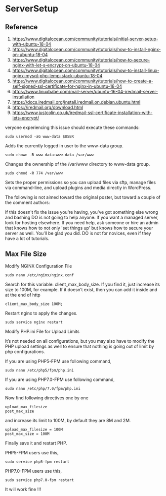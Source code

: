 # ServerSetup

## Reference

1. https://www.digitalocean.com/community/tutorials/initial-server-setup-with-ubuntu-18-04
2. https://www.digitalocean.com/community/tutorials/how-to-install-nginx-on-ubuntu-18-04
3. https://www.digitalocean.com/community/tutorials/how-to-secure-nginx-with-let-s-encrypt-on-ubuntu-18-04
4. https://www.digitalocean.com/community/tutorials/how-to-install-linux-nginx-mysql-php-lemp-stack-ubuntu-18-04
5. https://www.digitalocean.com/community/tutorials/how-to-create-a-self-signed-ssl-certificate-for-nginx-in-ubuntu-18-04
6. https://www.linuxbabe.com/mail-server/ubuntu-16-04-iredmail-server-installation
7. https://docs.iredmail.org/install.iredmail.on.debian.ubuntu.html
8. https://iredmail.org/download.html
9. https://www.justcolin.co.uk/iredmail-ssl-certificate-installation-with-lets-encrypt/


veryone experiencing this issue should execute these commands:
```
sudo usermod -aG www-data $USER
```
Adds the currently logged in user to the www-data group.
```
sudo chown -R www-data:www-data /var/www
```
Changes the ownership of the /var/www directory to www-data group.
```
sudo chmod -R 774 /var/www
```
Sets the proper permissions so you can upload files via sftp, manage files via command-line, and upload plugins and media directly in WordPress.

The following is not aimed toward the original poster, but toward a couple of the comment authors:

If this doesn't fix the issue you're having, you've got something else wrong and bashing DO is not going to help anyone. If you want a managed server, look for hosting elsewhere. If you need help, ask someone or hire an admin that knows how to not only 'set things up' but knows how to secure your server as well. You'll be glad you did. DO is not for novices, even if they have a lot of tutorials.

## Max File Size

Modify NGINX Configuration File
```
sudo nano /etc/nginx/nginx.conf
```
Search for this variable: client_max_body_size. If you find it, just increase its size to 100M, for example. If it doesn’t exist, then you can add it inside and at the end of http
```
client_max_body_size 100M;
```
Restart nginx to apply the changes.
```
sudo service nginx restart
```
Modify PHP.ini File for Upload Limits

It’s not needed on all configurations, but you may also have to modify the PHP upload settings as well to ensure that nothing is going out of limit by php configurations.

If you are using PHP5-FPM use following command,
```
sudo nano /etc/php5/fpm/php.ini
```
If you are using PHP7.0-FPM use following command,
```
sudo nano /etc/php/7.0/fpm/php.ini
```
Now find following directives one by one
```
upload_max_filesize
post_max_size
```
and increase its limit to 100M, by default they are 8M and 2M.
```
upload_max_filesize = 100M
post_max_size = 100M
```
Finally save it and restart PHP.

PHP5-FPM users use this,
```
sudo service php5-fpm restart
```
PHP7.0-FPM users use this,
```
sudo service php7.0-fpm restart
```
It will work fine !!!
